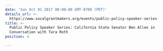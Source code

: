 ```yaml
---
date: 'Sun Oct 01 2017 00:00:00 GMT-0700 (PDT)'
details_url: >-
  https://www.socalgrantmakers.org/events/public-policy-speaker-series-california-state-senator-ben-allen-conversation-tara-roth
title: >-
  Public Policy Speaker Series: California State Senator Ben Allen in
  Conversation with Tara Roth
position: 4

---
```

